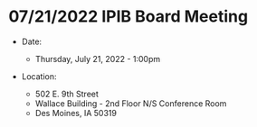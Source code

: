 # 07/21/2022 IPIB Board Meeting

- Date: 
    - Thursday, July 21, 2022 - 1:00pm

- Location: 
    - 502 E. 9th Street
    - Wallace Building - 2nd Floor N/S Conference Room
    - Des Moines, IA 50319
